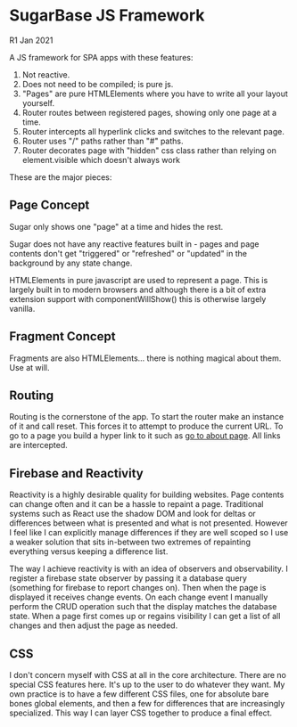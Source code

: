 # SugarBase JS Framework

R1 Jan 2021

A JS framework for SPA apps with these features:

1. Not reactive.
2. Does not need to be compiled; is pure js.
3. "Pages" are pure HTMLElements where you have to write all your layout yourself.
4. Router routes between registered pages, showing only one page at a time.
5. Router intercepts all hyperlink clicks and switches to the relevant page.
6. Router uses "/" paths rather than "#" paths.
7. Router decorates page with "hidden" css class rather than relying on element.visible which doesn't always work

These are the major pieces:

## Page Concept

Sugar only shows one "page" at a time and hides the rest.

Sugar does not have any reactive features built in - pages and page contents don't get "triggered" or "refreshed" or "updated" in the background by any state change.

HTMLElements in pure javascript are used to represent a page. This is largely built in to modern browsers and although there is a bit of extra extension support with componentWillShow() this is otherwise largely vanilla. 

## Fragment Concept

Fragments are also HTMLElements... there is nothing magical about them. Use at will.

## Routing

Routing is the cornerstone of the app. To start the router make an instance of it and call reset. This forces it to attempt to produce the current URL. To go to a page you build a hyper link to it such as <a href="/about">go to about page</a>. All links are intercepted.

## Firebase and Reactivity

Reactivity is a highly desirable quality for building websites. Page contents can change often and it can be a hassle to repaint a page. Traditional systems such as React use the shadow DOM and look for deltas or differences between what is presented and what is not presented. However I feel like I can explicitly manage differences if they are well scoped so I use a weaker solution that sits in-between two extremes of repainting everything versus keeping a difference list.

The way I achieve reactivity is with an idea of observers and observability. I register a firebase state observer by passing it a database query (something for firebase to report changes on). Then when the page is displayed it receives change events. On each change event I manually perform the CRUD operation such that the display matches the database state. When a page first comes up or regains visibility I can get a list of all changes and then adjust the page as needed.

## CSS

I don't concern myself with CSS at all in the core architecture. There are no special CSS features here. It's up to the user to do whatever they want. My own practice is to have a few different CSS files, one for absolute bare bones global elements, and then a few for differences that are increasingly specialized. This way I can layer CSS together to produce a final effect.












